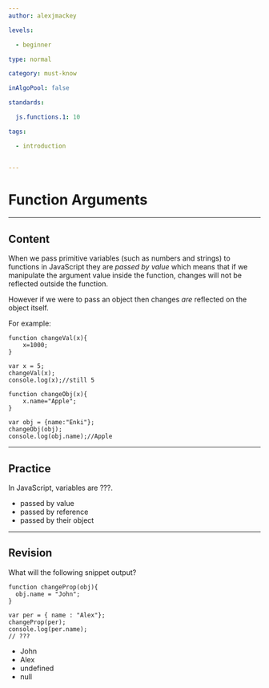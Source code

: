 ```yaml
---
author: alexjmackey

levels:

  - beginner

type: normal

category: must-know

inAlgoPool: false

standards:

  js.functions.1: 10

tags:

  - introduction


---
```


# Function Arguments

---
## Content

When we pass primitive variables (such as numbers and strings) to functions in JavaScript they are *passed by value* which means that if we manipulate the argument value inside the function, changes will not be reflected outside the function.

However if we were to pass an object then changes *are* reflected on the object itself.

For example:
```
function changeVal(x){
    x=1000;
}

var x = 5;
changeVal(x);
console.log(x);//still 5

function changeObj(x){
    x.name="Apple";
}

var obj = {name:"Enki"};
changeObj(obj);
console.log(obj.name);//Apple
```

---
## Practice

In JavaScript, variables are ???.


* passed by value
* passed by reference
* passed by their object

---
## Revision

What will the following snippet output?
```
function changeProp(obj){
  obj.name = "John";
}

var per = { name : "Alex"};
changeProp(per);
console.log(per.name);
// ???
```

* John
* Alex
* undefined
* null
